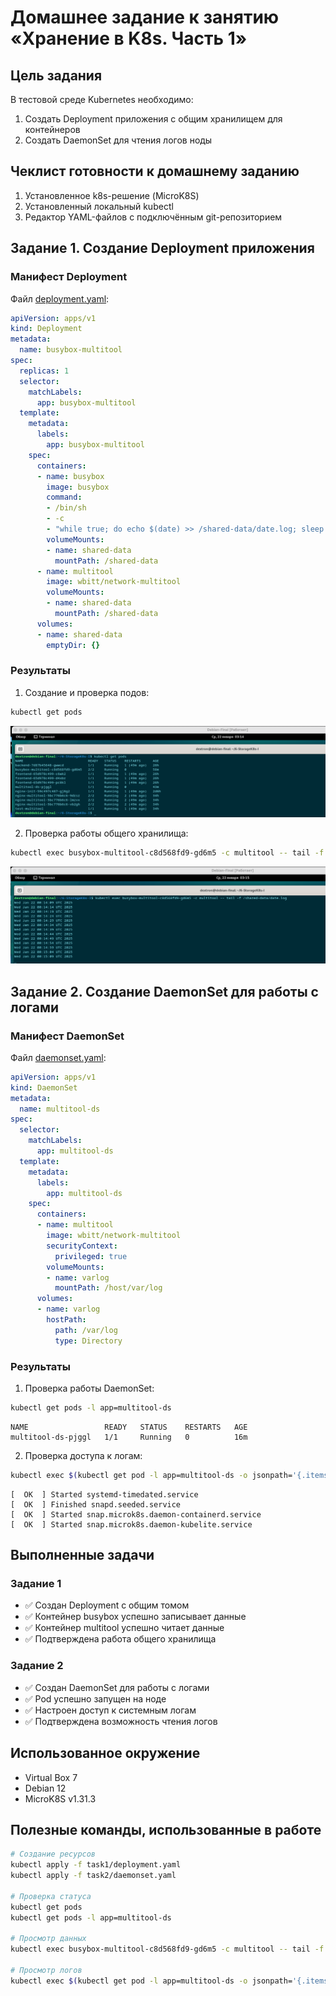 # Домашнее задание к занятию «Хранение в K8s. Часть 1»

## Цель задания

В тестовой среде Kubernetes необходимо:
1. Создать Deployment приложения с общим хранилищем для контейнеров
2. Создать DaemonSet для чтения логов ноды

## Чеклист готовности к домашнему заданию

1. Установленное k8s-решение (MicroK8S)
2. Установленный локальный kubectl
3. Редактор YAML-файлов с подключённым git-репозиторием

## Задание 1. Создание Deployment приложения

### Манифест Deployment

Файл [deployment.yaml](task1/deployment.yaml):
```yaml
apiVersion: apps/v1
kind: Deployment
metadata:
  name: busybox-multitool
spec:
  replicas: 1
  selector:
    matchLabels:
      app: busybox-multitool
  template:
    metadata:
      labels:
        app: busybox-multitool
    spec:
      containers:
      - name: busybox
        image: busybox
        command: 
        - /bin/sh
        - -c
        - "while true; do echo $(date) >> /shared-data/date.log; sleep 5; done"
        volumeMounts:
        - name: shared-data
          mountPath: /shared-data
      - name: multitool
        image: wbitt/network-multitool
        volumeMounts:
        - name: shared-data
          mountPath: /shared-data
      volumes:
      - name: shared-data
        emptyDir: {}
```

### Результаты

1. Создание и проверка подов:
```bash
kubectl get pods
```

![image](https://github.com/Byzgaev-I/6-StorageK8s-I/blob/main/1-1.png)


2. Проверка работы общего хранилища:
```bash
kubectl exec busybox-multitool-c8d568fd9-gd6m5 -c multitool -- tail -f /shared-data/date.log
```

![image](https://github.com/Byzgaev-I/6-StorageK8s-I/blob/main/1-2.png)


## Задание 2. Создание DaemonSet для работы с логами

### Манифест DaemonSet

Файл [daemonset.yaml](task2/daemonset.yaml):
```yaml
apiVersion: apps/v1
kind: DaemonSet
metadata:
  name: multitool-ds
spec:
  selector:
    matchLabels:
      app: multitool-ds
  template:
    metadata:
      labels:
        app: multitool-ds
    spec:
      containers:
      - name: multitool
        image: wbitt/network-multitool
        securityContext:
          privileged: true
        volumeMounts:
        - name: varlog
          mountPath: /host/var/log
      volumes:
      - name: varlog
        hostPath:
          path: /var/log
          type: Directory
```

### Результаты

1. Проверка работы DaemonSet:
```bash
kubectl get pods -l app=multitool-ds
```
```
NAME                 READY   STATUS    RESTARTS   AGE
multitool-ds-pjggl   1/1     Running   0          16m
```

2. Проверка доступа к логам:
```bash
kubectl exec $(kubectl get pod -l app=multitool-ds -o jsonpath='{.items[0].metadata.name}') -- tail /host/var/log/boot.log
```
```
[  OK  ] Started systemd-timedated.service
[  OK  ] Finished snapd.seeded.service
[  OK  ] Started snap.microk8s.daemon-containerd.service
[  OK  ] Started snap.microk8s.daemon-kubelite.service
```

## Выполненные задачи

### Задание 1
- ✅ Создан Deployment с общим томом
- ✅ Контейнер busybox успешно записывает данные
- ✅ Контейнер multitool успешно читает данные
- ✅ Подтверждена работа общего хранилища

### Задание 2
- ✅ Создан DaemonSet для работы с логами
- ✅ Pod успешно запущен на ноде
- ✅ Настроен доступ к системным логам
- ✅ Подтверждена возможность чтения логов

## Использованное окружение

- Virtual Box 7
- Debian 12
- MicroK8S v1.31.3

## Полезные команды, использованные в работе

```bash
# Создание ресурсов
kubectl apply -f task1/deployment.yaml
kubectl apply -f task2/daemonset.yaml

# Проверка статуса
kubectl get pods
kubectl get pods -l app=multitool-ds

# Просмотр данных
kubectl exec busybox-multitool-c8d568fd9-gd6m5 -c multitool -- tail -f /shared-data/date.log

# Просмотр логов
kubectl exec $(kubectl get pod -l app=multitool-ds -o jsonpath='{.items[0].metadata.name}') -- tail /host/var/log/boot.log
```

